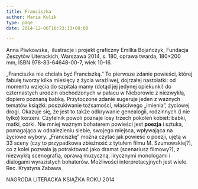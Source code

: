 ```yaml
---
title: Franciszka
author: Maria Kulik
type: page
date: 2014-12-06T16:23:13+00:00

---
```

Anna Piwkowska,  ilustracje i projekt graficzny Emilka Bojańczyk, Fundacja Zeszytów Literackich, Warszawa 2014, s. 180, oprawa twarda, 180&#215;200 mm, ISBN 978-83-64648-00-7, wiek 10-16.

„Franciszka nie chciała być Franciszką.” To pierwsze zdanie powieści, której fabułę tworzy kilka miesięcy z życia wrażliwej, dojrzałej nastolatki: od momentu wzięcia do szpitala mamy (dotąd jej jedynej opiekunki) do czternastych urodzin obchodzonych w pałacu w Nieborowie z niezwykłą, dopiero poznaną babką. Przytoczone zdanie sugeruje jeden z ważnych tematów książki: poszukiwanie tożsamości, właściwego „imienia”, życiowej drogi. Okazuje się, że jest to także odkrywanie genealogii, rodzinnych (i nie tylko) korzeni. Czytelnik powoli poznaje losy trzech pokoleń kobiet: babki, matki, córki. Nie mniej ważnym bohaterem powieści jest **poezja** i sztuka, pomagająca w odnalezieniu siebie, swojego miejsca, wpływająca na życiowe wybory. „Franciszkę” można czytać jak powieść o poezji, ujętą w 33 sceny (czy to przypadkowa zbieżność z tytułem filmu M. Szumowskiej?), co z kolei pozwala ją potraktować jako dramat (scenariusz filmowy?), z niezwykłą scenografią, oprawą muzyczną, lirycznymi monologami i dialogami wyrazistych bohaterów. Możliwości interpretacyjnych jest wiele. Rec. Krystyna Zabawa

NAGRODA LITERACKA KSIĄŻKA ROKU 2014